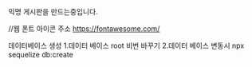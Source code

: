 익명 게시판을 만드는중입니다.

//웹 폰트 아이콘 주소
https://fontawesome.com/

데이터베이스 생성
1.데이터 베이스 root 비번 바꾸기
2.데이터 베이스 변동시 npx sequelize db:create